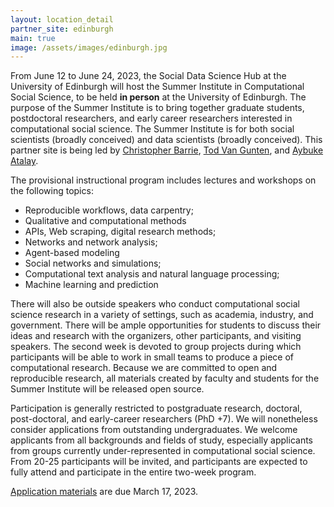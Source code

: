 ```yaml
---
layout: location_detail
partner_site: edinburgh
main: true
image: /assets/images/edinburgh.jpg
---
```


From June 12 to June 24, 2023, the Social Data Science Hub at the University of Edinburgh will host the Summer Institute in Computational Social Science, to be held **in person** at the University of Edinburgh. The purpose of the Summer Institute is to bring together graduate students, postdoctoral researchers, and early career researchers interested in computational social science. The Summer Institute is for both social scientists (broadly conceived) and data scientists (broadly conceived). This partner site is being led by [Christopher Barrie](https://www.cjbarrie.com/), [Tod Van Gunten](https://todvangunten.com/), and [Aybuke Atalay](https://www.sps.ed.ac.uk/staff/aybuke-atalay).

The provisional instructional program includes lectures and workshops on the following topics:
    
- Reproducible workflows, data carpentry;
- Qualitative and computational methods
- APIs, Web scraping, digital research methods;
- Networks and network analysis;
- Agent-based modeling
- Social networks and simulations;
- Computational text analysis and natural language processing;
- Machine learning and prediction

There will also be outside speakers who conduct computational social science research in a variety of settings, such as academia, industry, and government. There will be ample opportunities for students to discuss their ideas and research with the organizers, other participants, and visiting speakers. The second week is devoted to group projects during which participants will be able to work in small teams to produce a piece of computational research. Because we are committed to open and reproducible research, all materials created by faculty and students for the Summer Institute will be released open source.

Participation is generally restricted to postgraduate research, doctoral, post-doctoral, and early-career researchers (PhD +7). We will nonetheless consider applications from outstanding undergraduates. We welcome applicants from all backgrounds and fields of study, especially applicants from groups currently under-represented in computational social science. From 20-25 participants will be invited, and participants are expected to fully attend and participate in the entire two-week program.

[Application materials](https://compsocialscience.github.io/summer-institute/2023/edinburgh/apply) are due March 17, 2023.
